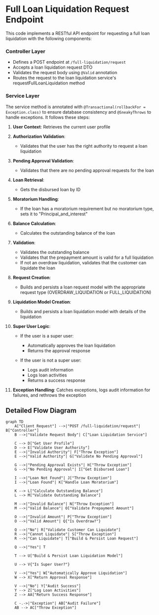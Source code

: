 # Full Loan Liquidation Request Endpoint

This code implements a RESTful API endpoint for requesting a full loan liquidation with the following components:

### Controller Layer

- Defines a POST endpoint at `/full-liquidation/request`
- Accepts a loan liquidation request DTO
- Validates the request body using `@Valid` annotation
- Routes the request to the loan liquidation service's requestFullLoanLiquidation method

### Service Layer

The service method is annotated with `@Transactional(rollbackFor = Exception.class)` to ensure database consistency and `@SneakyThrows` to handle exceptions. It follows these steps:

1. **User Context**: Retrieves the current user profile
2. **Authorization Validation**:

   - Validates that the user has the right authority to request a loan liquidation

3. **Pending Approval Validation**:

   - Validates that there are no pending approval requests for the loan

4. **Loan Retrieval**:

   - Gets the disbursed loan by ID

5. **Moratorium Handling**:

   - If the loan has a moratorium requirement but no moratorium type, sets it to "Principal_and_interest"

6. **Balance Calculation**:

   - Calculates the outstanding balance of the loan

7. **Validation**:

   - Validates the outstanding balance
   - Validates that the prepayment amount is valid for a full liquidation
   - If not an overdraw liquidation, validates that the customer can liquidate the loan

8. **Request Creation**:

   - Builds and persists a loan request model with the appropriate request type (OVERDRAW_LIQUIDATION or FULL_LIQUIDATION)

9. **Liquidation Model Creation**:

   - Builds and persists a loan liquidation model with details of the liquidation

10. **Super User Logic**:

    - If the user is a super user:

      - Automatically approves the loan liquidation
      - Returns the approval response

    - If the user is not a super user:

      - Logs audit information
      - Logs loan activities
      - Returns a success response

11. **Exception Handling**: Catches exceptions, logs audit information for failures, and rethrows the exception

## Detailed Flow Diagram

```mermaid
graph TD
    A["Client Request"] -->|"POST /full-liquidation/request"| B["Controller"]
    B -->|"Validate Request Body"| C["Loan Liquidation Service"]

    C --> D["Get User Profile"]
    D --> E["Validate User Authority"]
    E -->|"Invalid Authority"| F["Throw Exception"]
    E -->|"Valid Authority"| G["Validate No Pending Approval"]

    G -->|"Pending Approval Exists"| H["Throw Exception"]
    G -->|"No Pending Approval"| I["Get Disbursed Loan"]

    I -->|"Loan Not Found"| J["Throw Exception"]
    I -->|"Loan Found"| K["Handle Loan Moratorium"]

    K --> L["Calculate Outstanding Balance"]
    L --> M["Validate Outstanding Balance"]

    M -->|"Invalid Balance"| N["Throw Exception"]
    M -->|"Valid Balance"| O["Validate Prepayment Amount"]

    O -->|"Invalid Amount"| P["Throw Exception"]
    O -->|"Valid Amount"| Q{"Is Overdraw?"}

    Q -->|"No"| R["Validate Customer Can Liquidate"]
    R -->|"Cannot Liquidate"| S["Throw Exception"]
    R -->|"Can Liquidate"| T["Build & Persist Loan Request"]

    Q -->|"Yes"| T

    T --> U["Build & Persist Loan Liquidation Model"]

    U --> V{"Is Super User?"}

    V -->|"Yes"| W["Automatically Approve Liquidation"]
    W --> X["Return Approval Response"]

    V -->|"No"| Y["Audit Success"]
    Y --> Z["Log Loan Activities"]
    Z --> AA["Return Success Response"]

    C -.->|"Exception"| AB["Audit Failure"]
    AB --> AC["Throw Exception"]
```

